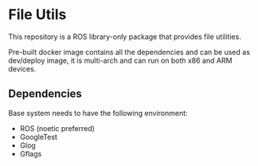 # File Utils

This repository is a ROS library-only package that provides file utilities.

Pre-built docker image contains all the dependencies and can be used as dev/deploy image, it is multi-arch and can run on both x86 and ARM devices.

## Dependencies

Base system needs to have the following environment:

- ROS (noetic preferred)
- GoogleTest
- Glog
- Gflags
